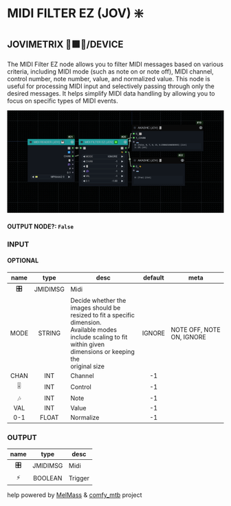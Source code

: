 # MIDI FILTER EZ (JOV) ❇️

## JOVIMETRIX 🔺🟩🔵/DEVICE

The MIDI Filter EZ node allows you to filter MIDI messages based on various criteria, including MIDI mode (such as note on or note off), MIDI channel, control number, note number, value, and normalized value. This node is useful for processing MIDI input and selectively passing through only the desired messages. It helps simplify MIDI data handling by allowing you to focus on specific types of MIDI events.

![MIDI FILTER EZ](https://raw.githubusercontent.com/Amorano/Jovimetrix-examples/master/node/MIDI%20FILTER%20EZ/MIDI%20FILTER%20EZ.png)

#### OUTPUT NODE?: `False`

### INPUT

#### OPTIONAL

name | type | desc | default | meta
:---:|:---:|---|:---:|---
🎛️ | JMIDIMSG | Midi |  | 
MODE | STRING | Decide whether the images should be<br>resized to fit a specific dimension.<br>Available modes include scaling to fit<br>within given dimensions or keeping the<br>original size | IGNORE | NOTE OFF, NOTE ON, IGNORE
CHAN | INT | Channel | -1 | 
🎚️ | INT | Control | -1 | 
🎶 | INT | Note | -1 | 
VAL | INT | Value | -1 | 
0-1 | FLOAT | Normalize | -1 | 

### OUTPUT

name | type | desc
:---:|:---:|---
🎛️ | JMIDIMSG | Midi 
⚡ | BOOLEAN | Trigger 

help powered by [MelMass](https://github.com/melMass) & [comfy_mtb](https://github.com/melMass/comfy_mtb) project